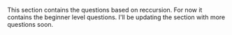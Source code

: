 This section contains the questions based on reccursion. For now it contains the beginner level questions.
I'll be updating the section with more questions soon.

